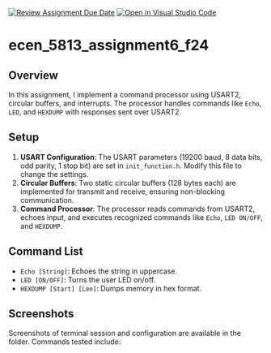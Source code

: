 [![Review Assignment Due Date](https://classroom.github.com/assets/deadline-readme-button-22041afd0340ce965d47ae6ef1cefeee28c7c493a6346c4f15d667ab976d596c.svg)](https://classroom.github.com/a/TxdISlDZ)
[![Open in Visual Studio Code](https://classroom.github.com/assets/open-in-vscode-2e0aaae1b6195c2367325f4f02e2d04e9abb55f0b24a779b69b11b9e10269abc.svg)](https://classroom.github.com/online_ide?assignment_repo_id=16903986&assignment_repo_type=AssignmentRepo)
# ecen_5813_assignment6_f24

## Overview

In this assignment, I implement a command processor using USART2, circular buffers, and interrupts. The processor handles commands like `Echo`, `LED`, and `HEXDUMP` with responses sent over USART2.

## Setup

1. **USART Configuration**: The USART parameters (19200 baud, 8 data bits, odd parity, 1 stop bit) are set in `init_function.h`. Modify this file to change the settings.
2. **Circular Buffers**: Two static circular buffers (128 bytes each) are implemented for transmit and receive, ensuring non-blocking communication.
3. **Command Processor**: The processor reads commands from USART2, echoes input, and executes recognized commands like `Echo`, `LED ON/OFF`, and `HEXDUMP`.

## Command List

- `Echo [String]`: Echoes the string in uppercase.
- `LED [ON/OFF]`: Turns the user LED on/off.
- `HEXDUMP [Start] [Len]`: Dumps memory in hex format.

## Screenshots
Screenshots of terminal session and configuration are available in the  folder. Commands tested include:
